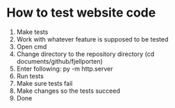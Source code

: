 # How to test website code

1. Make tests
2. Work with whatever feature is supposed to be tested
3. Open cmd
4. Change directory to the repository directory (cd documents/github/fjellporten)
5. Enter following: py -m http.server
6. Run tests
7. Make sure tests fail
8. Make changes so the tests succeed
9. Done
